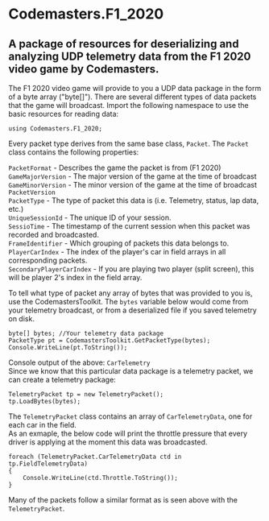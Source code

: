 Codemasters.F1_2020
===================
A package of resources for deserializing and analyzing UDP telemetry data from the F1 2020 video game by Codemasters.
------

The F1 2020 video game will provide to you a UDP data package in the form of a byte array ("byte[]"). There are several different types of data packets that the game will broadcast. Import the following namespace to use the basic resources for reading data:

    using Codemasters.F1_2020;

Every packet type derives from the same base class, `Packet`. The `Packet` class contains the following properties:  

`PacketFormat` - Describes the game the packet is from (F1 2020)  
`GameMajorVersion` - The major version of the game at the time of broadcast  
`GameMinorVersion` - The minor version of the game at the time of broadcast  
`PacketVersion`  
`PacketType` - The type of packet this data is (i.e. Telemetry, status, lap data, etc.)  
`UniqueSessionId` - The unique ID of your session.  
`SessioTime` - The timestamp of the current session when this packet was recorded and broadcasted.  
`FrameIdentifier` - Which grouping of packets this data belongs to.  
`PlayerCarIndex` - The index of the player's car in field arrays in all corresponding packets.  
`SecondaryPlayerCarIndex` - If you are playing two player (split screen), this will be player 2's index in the field array.  

To tell what type of packet any array of bytes that was provided to you is, use the CodemastersToolkit. The `bytes` variable below would come from your telemetry broadcast, or from a deserialized file if you saved telemetry on disk.

    byte[] bytes; //Your telemetry data package
    PacketType pt = CodemastersToolkit.GetPacketType(bytes);
    Console.WriteLine(pt.ToString());

Console output of the above: `CarTelemetry`  
Since we know that this particular data package is a telemetry packet, we can create a telemetry package:

    TelemetryPacket tp = new TelemetryPacket();
    tp.LoadBytes(bytes);

The `TelemetryPacket` class contains an array of `CarTelemetryData`, one for each car in the field.  
As an exmaple, the below code will print the throttle pressure that every driver is applying at the moment this data was broadcasted.

    foreach (TelemetryPacket.CarTelemetryData ctd in tp.FieldTelemetryData)
    {
        Console.WriteLine(ctd.Throttle.ToString());
    }

Many of the packets follow a similar format as is seen above with the `TelemetryPacket`.
